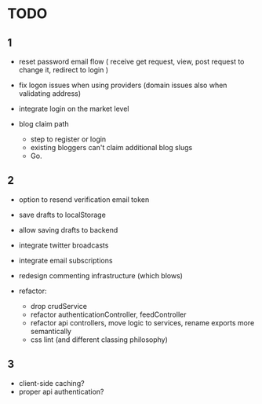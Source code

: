TODO 
=======

1
-------

- reset password email flow (
    receive get request,
    view,
    post request to change it, 
    redirect to login
)
- fix logon issues when using providers (domain issues also when validating address)





- integrate login on the market level

- blog claim path
  - step to register or login
  - existing bloggers can't claim additional blog slugs
  - Go.



2
-------

- option to resend verification email token
- save drafts to localStorage
- allow saving drafts to backend
- integrate twitter broadcasts
- integrate email subscriptions
- redesign commenting infrastructure (which blows)

- refactor:
    - drop crudService
    - refactor authenticationController, feedController
    - refactor api controllers, move logic to services, rename exports more semantically
    - css lint (and different classing philosophy)



3
-------

- client-side caching?
- proper api authentication?